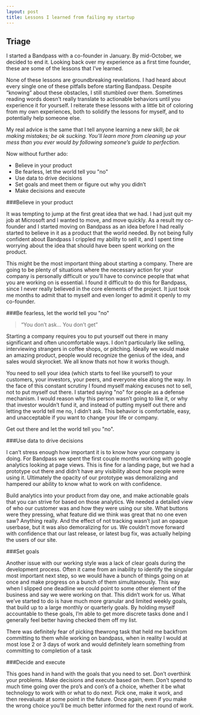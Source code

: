```yaml
---
layout: post
title: Lessons I learned from failing my startup
---
```


Triage
------

I started a Bandpass with a co-founder in January.  By mid-October, we decided to end it.  Looking back over my experience as a first time founder, these are some of the lessons that I’ve learned.

None of these lessons are groundbreaking revelations. I had heard about every single one of these pitfalls before starting Bandpass. Despite “knowing” about these obstacles, I still stumbled over them.  Sometimes reading words doesn’t really translate to actionable behaviors until you experience it for yourself.  I reiterate these lessons with a little bit of coloring from my own experiences, both to solidify the lessons for myself, and to potentially help someone else.

My real advice is the same that I tell anyone learning a new skill; *be ok making mistakes; be ok sucking. You’ll learn more from cleaning up your mess than you ever would by following someone’s guide to perfection.*

Now without further ado:

- Believe in your product
- Be fearless, let the world tell you "no"
- Use data to drive decisions
- Set goals and meet them or figure out why you didn’t
- Make decisions and execute


###Believe in your product

It was tempting to jump at the first great idea that we had.  I had just quit my job at Microsoft and I wanted to move, and move quickly.  As a result my co-founder and I started moving on Bandpass as an idea before I had really started to believe in it as a product that the world needed.  By not being fully confident about Bandpass I crippled my ability to sell it, and I spent time worrying about the idea that should have been spent working on the product.

This might be the most important thing about starting a company.  There are going to be plenty of situations where the necessary action for your company is personally difficult or you’ll have to convince people that what you are working on is essential.  I found it difficult to do this for Bandpass, since I never really believed in the core elements of the project.  It just took me months to admit that to myself and even longer to admit it openly to my co-founder.


###Be fearless, let the world tell you "no"

> “You don’t ask… You don’t get” 

Starting a company requires you to put yourself out there in many significant and often uncomfortable ways.  I don't particularly like selling, interviewing strangers in coffee shops, or pitching. Ideally we would make an amazing product, people would recognize the genius of the idea, and sales would skyrocket.  We all know thats not how it works though. 

You need to sell your idea (which starts to feel like yourself) to your customers, your investors, your peers, and everyone else along the way.  In the face of this constant scrutiny I found myself making excuses not to sell, not to put myself out there.  I started saying "no" for people as a defense mechanism. I would reason why this person wasn’t going to like it, or why that investor wouldn’t fund it, and instead of putting myself out there and letting the world tell me no, I didn’t ask. This behavior is comfortable, easy, and unacceptable if you want to change your life or company.  

Get out there and let the world tell you "no".


###Use data to drive decisions

I can’t stress enough how important it is to know how your company is doing.  For Bandpass we spent the first couple months working with google analytics looking at page views.  This is fine for a landing page, but we had a prototype out there and didn’t have any visibility about how people were using it.  Ultimately the opacity of our prototype was demoralizing and hampered our ability to know what to work on with confidence.  

Build analytics into your product from day one, and make actionable goals that you can strive for based on those analytics. We needed a detailed view of who our customer was and how they were using our site.  What buttons were they pressing, what feature did we think was great that no one even saw?  Anything really.  And the effect of not tracking wasn’t just an opaque userbase, but it was also demoralizing for us.  We couldn’t move forward with confidence that our last release, or latest bug fix, was actually helping the users of our site.  


###Set goals

Another issue with our working style was a lack of clear goals during the development process.  Often it came from an inability to identify the singular most important next step, so we would have a bunch of things going on at once and make progress on a bunch of them simultaneously.  This way when I slipped one deadline we could point to some other element of the business and say we were working on that.  This didn’t work for us.  What we’ve started to do is have much more granular and limited weekly goals, that build up to a large monthly or quarterly goals.  By holding myself accountable to these goals, I’m able to get more discrete tasks done and I generally feel better having checked them off my list.  

There was definitely fear of picking thewrong task that held me backfrom committing to them while working on bandpass, when in reality I would at most lose 2 or 3 days of work and would definitely learn something from committing to completion of a task


###Decide and execute

This goes hand in hand with the goals that you need to set. Don’t overthink your problems.  Make decisions and execute based on them.  Don’t spend to much time going over the pro’s and con’s of a choice, whether it be what technology to work with or what to do next.  Pick one, make it work, and then reevaluate at some point in the future.  Once again, even if you make the wrong choice you’ll be much better informed for the next round of work.

